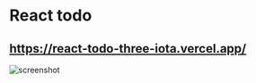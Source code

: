 # React todo

## https://react-todo-three-iota.vercel.app/

![screenshot](https://i.ibb.co/WP16CGh/react-todos-screen.jpg)
